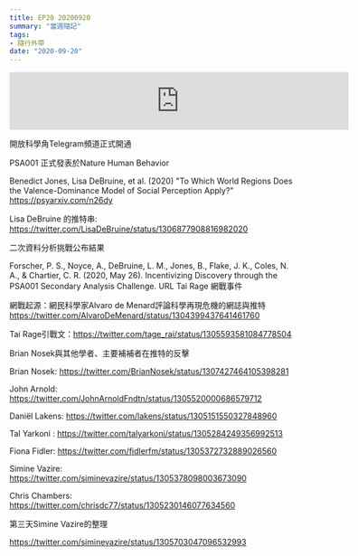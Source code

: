 ```yaml
---
title: EP20 20200920
summary: "當週隨記"
tags:
- 隨行外帶
date: "2020-09-20"
---
```


<iframe src="https://anchor.fm/opensci-cafe/embed/episodes/EP20__20200920-ejtmji/a-a1pvt7" height="102px" width="600px" frameborder="0" scrolling="no"></iframe>

開放科學角Telegram頻道正式開通

PSA001 正式發表於Nature Human Behavior

Benedict Jones, Lisa DeBruine, et al. (2020) "To Which World Regions Does the Valence-Dominance Model of Social Perception Apply?"  https://psyarxiv.com/n26dy

Lisa DeBruine 的推特串: https://twitter.com/LisaDeBruine/status/1306877908816982020

二次資料分析挑戰公布結果

Forscher, P. S., Noyce, A., DeBruine, L. M., Jones, B., Flake, J. K., Coles, N. A., & Chartier, C. R. (2020, May 26). Incentivizing Discovery through the PSA001 Secondary Analysis Challenge. URL
Tai Rage 網戰事件

網戰起源：網民科學家Alvaro de Menard評論科學再現危機的網誌與推特 https://twitter.com/AlvaroDeMenard/status/1304399437641461760

Tai Rage引戰文：https://twitter.com/tage_rai/status/1305593581084778504

Brian Nosek與其他學者、主要補補者在推特的反擊

Brian Nosek:  https://twitter.com/BrianNosek/status/1307427464105398281

John Arnold: https://twitter.com/JohnArnoldFndtn/status/1305520000686579712

Daniël Lakens: https://twitter.com/lakens/status/1305151550327848960

Tal Yarkoni :  https://twitter.com/talyarkoni/status/1305284249356992513

Fiona Fidler: https://twitter.com/fidlerfm/status/1305372732889026560

Simine Vazire: https://twitter.com/siminevazire/status/1305378098003673090

Chris Chambers: https://twitter.com/chrisdc77/status/1305230146077634560

第三天Simine Vazire的整理

https://twitter.com/siminevazire/status/1305703047096532993
